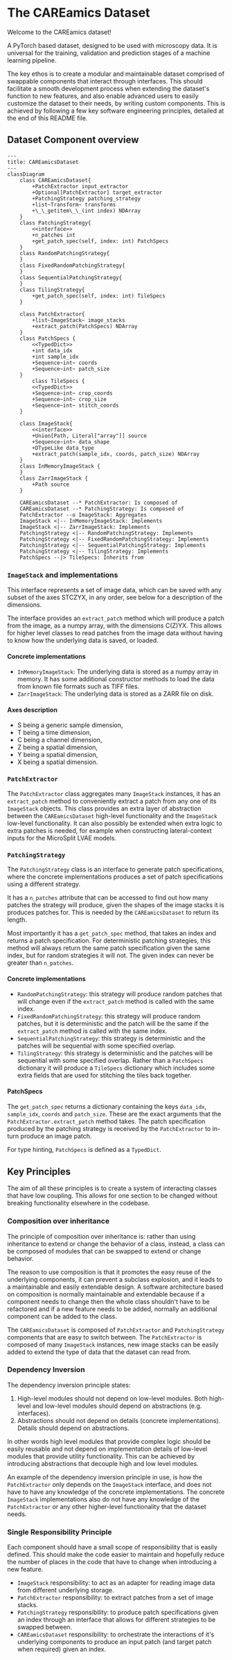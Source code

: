 # The CAREamics Dataset

Welcome to the CAREamics dataset! 

A PyTorch based dataset, designed to be used with microscopy data. It is universal for the training, validation and prediction stages of a machine learning pipeline. 

The key ethos is to create a modular and maintainable dataset comprised of swappable components that interact through interfaces. This should facilitate a smooth development process when extending the dataset's function to new features, and also enable advanced users to easily customize the dataset to their needs, by writing custom components. This is achieved by following a few key software engineering principles, detailed at the end of this README file.


## Dataset Component overview

```mermaid
---
title: CAREamicsDataset
---
classDiagram
    class CAREamicsDataset{
        +PatchExtractor input_extractor
        +Optional[PatchExtractor] target_extractor
        +PatchingStrategy patching_strategy
        +list~Transform~ transforms
        +\_\_getitem\_\_(int index) NDArray
    }
    class PatchingStrategy{
        <<interface>>
        +n_patches int
        +get_patch_spec(self, index: int) PatchSpecs
    }
    class RandomPatchingStrategy{
    }
    class FixedRandomPatchingStrategy{
    }
    class SequentialPatchingStrategy{
    }
    class TilingStrategy{
        +get_patch_spec(self, index: int) TileSpecs
    }

    class PatchExtractor{
        +list~ImageStack~ image_stacks
        +extract_patch(PatchSpecs) NDArray
    }
    class PatchSpecs {
        <<TypedDict>>
        +int data_idx
        +int sample_idx
        +Sequence~int~ coords
        +Sequence~int~ patch_size
    }
        class TileSpecs {
        <<TypedDict>>
        +Sequence~int~ crop_coords
        +Sequence~int~ crop_size
        +Sequence~int~ stitch_coords
    }

    class ImageStack{
        <<interface>>
        +Union[Path, Literal["array"]] source
        +Sequence~int~ data_shape
        +DTypeLike data_type
        +extract_patch(sample_idx, coords, patch_size) NDArray
    }
    class InMemoryImageStack {
    }
    class ZarrImageStack {
        +Path source
    }
    
    CAREamicsDataset --* PatchExtractor: Is composed of
    CAREamicsDataset --* PatchingStrategy: Is composed of
    PatchExtractor --o ImageStack: Aggregates
    ImageStack <|-- InMemoryImageStack: Implements
    ImageStack <|-- ZarrImageStack: Implements
    PatchingStrategy <|-- RandomPatchingStrategy: Implements
    PatchingStrategy <|-- FixedRandomPatchingStrategy: Implements
    PatchingStrategy <|-- SequentialPatchingStrategy: Implements
    PatchingStrategy <|-- TilingStrategy: Implements
    PatchSpecs --|> TileSpecs: Inherits from
```

### `ImageStack` and implementations

This interface represents a set of image data, which can be saved with any subset of the
axes STCZYX, in any order, see below for a description of the dimensions. 

The interface provides an `extract_patch`
method which will produce a patch from the image, as a numpy array, with the dimensions C(Z)YX. 
This allows for higher level classes to read patches from the image data without having 
to know how the underlying data is saved, or loaded.

#### Concrete implementations

- `InMemoryImageStack`: The underlying data is stored as a numpy array in memory. It has some
additional constructor methods to load the data from known file formats such as TIFF files.
- `ZarrImageStack`: The underlying data is stored as a ZARR file on disk.

#### Axes description

- S being a generic sample dimension,
- T being a time dimension,
- C being a channel dimension,
- Z being a spatial dimension,
- Y being a spatial dimension,
- X being a spatial dimension.

### `PatchExtractor`

The `PatchExtractor` class aggregates many `ImageStack` instances, it has an
`extract_patch` method to conveniently extract a patch from any one of its `ImageStack` 
objects. This class provides an extra layer of abstraction between the `CAREamicsDataset`
high-level functionality and the `ImageStack` low-level functionality. It can also possibly
be extended when extra logic to extra patches is needed, for example when constructing 
lateral-context inputs for the MicroSplit LVAE models.

### `PatchingStrategy`

The `PatchingStrategy` class is an interface to generate patch specifications, where the
concrete implementations produces a set of patch specifications using a different strategy.

It has a `n_patches` attribute that can be accessed to find out how many patches the 
strategy will produce, given the shapes of the image stacks it is produces patches for. 
This is needed by the `CAREamicsDataset` to return its length.

Most importantly it has a `get_patch_spec` method, that takes an index and returns a 
patch specification. For deterministic patching strategies, this method will always 
return the same patch specification given the same index, but for random strategies it
will not. The given index can never be greater than `n_patches`.

#### Concrete implementations

- `RandomPatchingStrategy`: this strategy will produce random patches that will change 
even if the `extract_patch` method is called with the same index.
- `FixedRandomPatchingStrategy`: this strategy will produce random patches, but it is deterministic
and the patch will be the same if the `extract_patch` method is called with the same index.
- `SequentialPatchingStrategy`: this strategy is deterministic and the patches will be
sequential with some specified overlap.
- `TilingStrategy`: this strategy is deterministic and the patches will be
sequential with some specified overlap. Rather than a `PatchSpecs` dictionary it will
produce a `TileSpecs` dictionary which includes some extra fields that are used for 
stitching the tiles back together.

#### PatchSpecs

The `get_patch_spec` returns a dictionary containing the keys `data_idx`, `sample_idx`, `coords` and `patch_size`.
These are the exact arguments that the `PatchExtractor.extract_patch` method takes. The patch specification
produced by the patching strategy is received by the `PatchExtractor` to in-turn produce an image patch.

For type hinting, `PatchSpecs` is defined as a `TypedDict`.

## Key Principles

The aim of all these principles is to create a system of interacting classes that have
low coupling. This allows for one section to be changed without breaking functionality
elsewhere in the codebase.

### Composition over inheritance

The principle of composition over inheritance is: rather than using inheritance to extend or change the behavior of a class, instead, a class can be composed of modules that can be swapped to extend or change behavior.

The reason to use composition is that it promotes the easy reuse of the underlying components, it can prevent a subclass explosion, and it leads to a maintainable and easily extendable design. A software architecture based on composition is normally maintainable and extendable because if a component needs to change then the whole class shouldn't have to be refactored and if a new feature needs to be added, normally an additional component can be added to the class.

The `CAREamicsDataset` is composed of `PatchExtractor` and `PatchingStrategy` components that
are easy to switch between. The `PatchExtractor` is composed of many `ImageStack` instances,
new image stacks can be easily added to extend the type of data that the dataset can 
read from.

### Dependency Inversion

The dependency inversion principle states:

1. High-level modules should not depend on low-level modules. Both high-level and low-level modules should depend on abstractions (e.g. interfaces).
2. Abstractions should not depend on details (concrete implementations). Details should depend on abstractions.

In other words high level modules that provide complex logic should be easily reusable and not depend on implementation details of low-level modules that provide utility functionality. This can be achieved by introducing abstractions that decouple high and low level modules.

An example of the dependency inversion principle in use, is how the `PatchExtractor` only
depends on the `ImageStack` interface, and does not have to have any knowledge of the 
concrete implementations. The concrete `ImageStack` implementations also do not have 
any knowledge of the `PatchExtractor` or any other higher-level functionality that the
dataset needs.

### Single Responsibility Principle

Each component should have a small scope of responsibility that is easily defined. This 
should make the code easier to maintain and hopefully reduce the number of places in the
code that have to change when introducing a new feature.

- `ImageStack` responsibility: to act as an adapter for reading image data from different underlying storage.
- `PatchExtractor` responsibility: to extract patches from a set of image stacks.
- `PatchingStrategy` responsibility: to produce patch specifications given an index through 
an interface that allows for different strategies to be swapped between.
- `CAREamicsDataset` responsibility: to orchestrate the interactions of it's underlying components to produce
an input patch (and target patch when required) given an index.